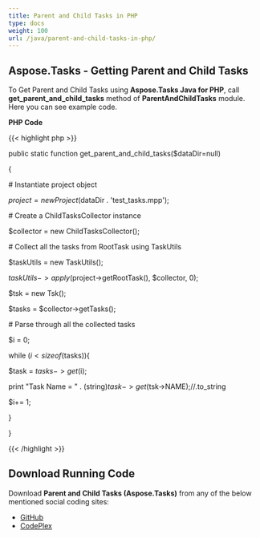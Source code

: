 ```yaml
---
title: Parent and Child Tasks in PHP
type: docs
weight: 100
url: /java/parent-and-child-tasks-in-php/
---
```


## **Aspose.Tasks - Getting Parent and Child Tasks**
To Get Parent and Child Tasks using **Aspose.Tasks Java for PHP**, call **get_parent_and_child_tasks** method of **ParentAndChildTasks** module. Here you can see example code.

**PHP Code**

{{< highlight php >}}

 public static function get_parent_and_child_tasks($dataDir=null)

{

\# Instantiate project object

$project = new Project($dataDir . 'test_tasks.mpp');

\# Create a ChildTasksCollector instance

$collector = new ChildTasksCollector();

\# Collect all the tasks from RootTask using TaskUtils

$taskUtils = new TaskUtils();

$taskUtils->apply($project->getRootTask(), $collector, 0);

$tsk = new Tsk();

$tasks = $collector->getTasks();

\# Parse through all the collected tasks

$i = 0;

while ($i < sizeof($tasks)){

$task = $tasks->get($i);

print "Task Name = " . (string)$task->get($tsk->NAME);//.to_string

$i+= 1;

}

}

{{< /highlight >}}
## **Download Running Code**
Download **Parent and Child Tasks (Aspose.Tasks)** from any of the below mentioned social coding sites:

- [GitHub](https://github.com/aspose-tasks/Aspose.Tasks-for-Java/blob/master/Plugins/Aspose_Tasks_Java_for_PHP/src/aspose/tasks/WorkingWithTasks/ParentAndChildTasks.php)
- [CodePlex](https://asposetasksjavaphp.codeplex.com/SourceControl/latest#src/aspose/tasks/WorkingWithTasks/ParentAndChildTasks.php)
